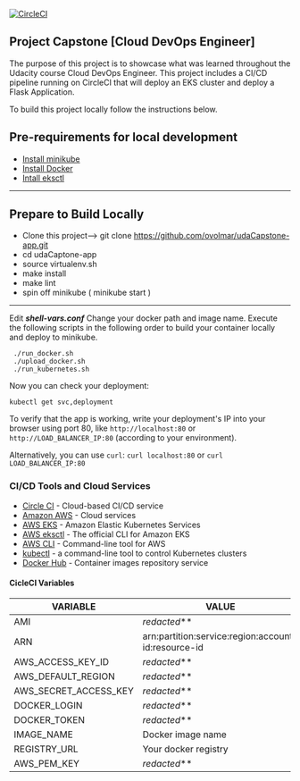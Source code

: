 [![CircleCI](https://dl.circleci.com/status-badge/img/gh/ovolmar/udaCapstone-app/tree/main.svg?style=svg)](https://dl.circleci.com/status-badge/redirect/gh/ovolmar/udaCapstone-app/tree/main)
## Project Capstone [Cloud DevOps Engineer] 

The purpose of this project is to showcase what was learned throughout the Udacity course Cloud DevOps Engineer. This project includes a CI/CD pipeline running on CircleCI that will deploy an EKS cluster and deploy a Flask Application.

To build this project locally follow the instructions below.
## Pre-requirements for local development
- [Install minikube](https://minikube.sigs.k8s.io/docs/start/)
- [Install Docker](https://docs.docker.com/engine/install/)
- [Intall eksctl](https://docs.aws.amazon.com/eks/latest/userguide/eksctl.html)
---
## Prepare to Build Locally
- Clone this project--> git clone https://github.com/ovolmar/udaCapstone-app.git
- cd udaCaptone-app
- source virtualenv.sh
- make install
- make lint
- spin off minikube ( minikube start )
---
Edit ***shell-vars.conf***
Change your docker path and image name.
Execute the following scripts in the following order to build your container locally and deploy to minikube.
```
 ./run_docker.sh  
 ./upload_docker.sh
 ./run_kubernetes.sh
```
Now you can check your deployment:
```
kubectl get svc,deployment
```



To verify that the app is working, write your deployment's IP into your browser using port 80, like
`http://localhost:80` or `http://LOAD_BALANCER_IP:80` (according to your environment).

Alternatively, you can use `curl`: `curl localhost:80` or `curl LOAD_BALANCER_IP:80`

### CI/CD Tools and Cloud Services

* [Circle CI](https://www.circleci.com) - Cloud-based CI/CD service
* [Amazon AWS](https://aws.amazon.com/) - Cloud services
* [AWS EKS](https://aws.amazon.com/eks/) - Amazon Elastic Kubernetes Services
* [AWS eksctl](https://eksctl.io) - The official CLI for Amazon EKS
* [AWS CLI](https://aws.amazon.com/cli/) - Command-line tool for AWS
* [kubectl](https://kubernetes.io/docs/reference/kubectl/) - a command-line tool to control Kubernetes clusters
* [Docker Hub](https://hub.docker.com/repository/docker/ovolmar/flask-blue) - Container images repository service

#### CicleCI Variables
| VARIABLE | VALUE |
| ------ | ------ |
| AMI | _redacted_** |
| ARN | arn:partition:service:region:account-id:resource-id |
| AWS_ACCESS_KEY_ID | _redacted_** |
| AWS_DEFAULT_REGION | _redacted_** |
| AWS_SECRET_ACCESS_KEY | _redacted_** |
| DOCKER_LOGIN | _redacted_** |
| DOCKER_TOKEN| _redacted_** |
| IMAGE_NAME | Docker image name |
|REGISTRY_URL | Your docker registry |
| AWS_PEM_KEY | _redacted_** |